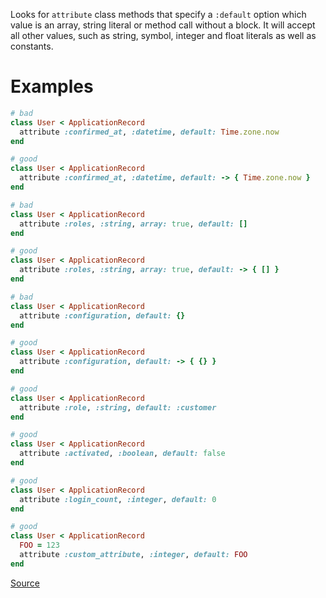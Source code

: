 
Looks for `attribute` class methods that specify a `:default` option
which value is an array, string literal or method call without a block.
It will accept all other values, such as string, symbol, integer and float literals
as well as constants.

# Examples

```ruby
# bad
class User < ApplicationRecord
  attribute :confirmed_at, :datetime, default: Time.zone.now
end

# good
class User < ApplicationRecord
  attribute :confirmed_at, :datetime, default: -> { Time.zone.now }
end

# bad
class User < ApplicationRecord
  attribute :roles, :string, array: true, default: []
end

# good
class User < ApplicationRecord
  attribute :roles, :string, array: true, default: -> { [] }
end

# bad
class User < ApplicationRecord
  attribute :configuration, default: {}
end

# good
class User < ApplicationRecord
  attribute :configuration, default: -> { {} }
end

# good
class User < ApplicationRecord
  attribute :role, :string, default: :customer
end

# good
class User < ApplicationRecord
  attribute :activated, :boolean, default: false
end

# good
class User < ApplicationRecord
  attribute :login_count, :integer, default: 0
end

# good
class User < ApplicationRecord
  FOO = 123
  attribute :custom_attribute, :integer, default: FOO
end
```

[Source](http://www.rubydoc.info/gems/rubocop/RuboCop/Cop/Rails/AttributeDefaultBlockValue)